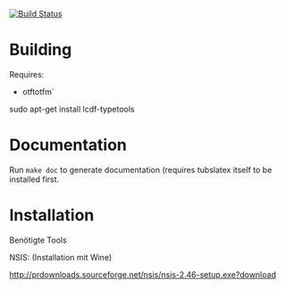 [![Build Status](https://travis-ci.org/ejoerns/tubslatex.svg)](https://travis-ci.org/ejoerns/tubslatex)

# Building

Requires:
- otftotfm`

sudo apt-get install lcdf-typetools

# Documentation

Run `make doc` to generate documentation (requires tubslatex itself to be installed first.

# Installation

Benötigte Tools

NSIS: (Installation mit Wine)

http://prdownloads.sourceforge.net/nsis/nsis-2.46-setup.exe?download

